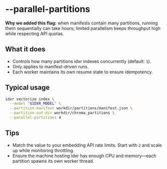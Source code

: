 # --parallel-partitions

**Why we added this flag:** when manifests contain many partitions, running them sequentially can take hours; limited parallelism keeps throughput high while respecting API quotas.

## What it does

- Controls how many partitions idxr indexes concurrently (default: `1`).
- Only applies to manifest-driven runs.
- Each worker maintains its own resume state to ensure idempotency.

## Typical usage

```bash
idxr vectorize index \
  --model "$IDXR_MODEL" \
  --partition-manifest workdir/partitions/manifest.json \
  --partition-out-dir workdir/chroma_partitions \
  --parallel-partitions 4
```

## Tips

- Match the value to your embedding API rate limits. Start with `2` and scale up while monitoring throttling.
- Ensure the machine hosting idxr has enough CPU and memory—each partition spawns its own worker thread.
